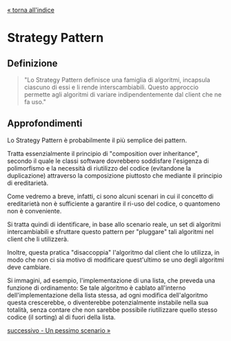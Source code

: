 [&laquo; torna all'indice](../../README.md)
# Strategy Pattern
## Definizione

> "Lo Strategy Pattern definisce una famiglia di algoritmi, incapsula ciascuno di essi e li rende interscambiabili.
> Questo approccio permette agli algoritmi di variare indipendentemente dal client che ne fa uso."

## Approfondimenti

Lo Strategy Pattern è probabilmente il più semplice dei pattern.

Tratta essenzialmente il principio di "composition over inheritance", secondo il quale le classi software dovrebbero soddisfare l'esigenza di polimorfismo e la necessità di riutilizzo del codice (evitandone la duplicazione) attraverso la composizione piuttosto che mediante il principio di ereditarietà.

Come vedremo a breve, infatti, ci sono alcuni scenari in cui il concetto di ereditarietà non è sufficiente a garantire il ri-uso del codice, o quantomeno non è conveniente.

Si tratta quindi di identificare, in base allo scenario reale, un set di algoritmi intercambiabili e sfruttare questo pattern per "pluggare" tali algoritmi nel client che li utilizzerà.

Inoltre, questa pratica "disaccoppia" l'algoritmo dal client che lo utilizza, in modo che non ci sia motivo di modificare quest'ultimo se uno degli algoritmi deve cambiare.

Si immagini, ad esempio, l'implementazione di una lista, che preveda una funzione di ordinamento: Se tale algoritmo è cablato all'interno dell'implementazione della lista stessa, ad ogni modifica dell'algoritmo questa crescerebbe, o diventerebbe potenzialmente instabile nella sua totalità, senza contare che non sarebbe possibile riutilizzare quello stesso codice (il sorting) al di fuori della lista.

[successivo - Un pessimo scenario &raquo;](02_badScenario.md)
